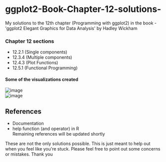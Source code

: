 # ggplot2-Book-Chapter-12-solutions-
My solutions to the 12th chapter (Programming with ggplot2) in the book - 'ggplot2 Elegant Graphics for Data Analysis' by Hadley Wickham

### Chapter 12 sections
* 12.2.1 (Single components)
* 12.3.4 (Multiple components)
* 12.4.3 (Plot Functions)
* 12.5.1 (Functional Programming)

#### Some of the visualizations created
![image](https://user-images.githubusercontent.com/73282149/130809146-5f88bbbc-95b8-4359-b931-b50cae6a2ede.png) <br>
![image](https://user-images.githubusercontent.com/73282149/130809452-80c721d9-2e90-4c6e-baf3-2dcb7e532c05.png)

## References
* Documentation
* help function (and operator) in R <br>
Remaining references will be updated shortly

These are not the only solutions possible. This is just meant to help out when you feel like you're stuck. Please feel free to point out some concerns or mistakes. Thank you
